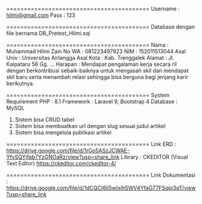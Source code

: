 =========================================
Username            : hilmi@gmail.com
Pass                : 123

=========================================
Database dengan file bernama DB_Pretest_Hilmi.sql

=========================================
Nama        : Muhammad Hilmi Zain
No WA       : 081223497923
NIM         : 152011513044
Asal Univ   : Universitas Airlangga
Asal Kota   : Kab. Trenggalek
Alamat      : Jl. Kalpataru 56 Gg. ...
Harapan     : Mendapat pengalaman kerja secara ril dengan berkontribusi sebaik-baiknya untuk mengasah skil dan mendapat skil baru serta menambah relasi sehingga bisa berguna bagi jenjang karir berikutnya. 

=========================================
System Requirement
PHP         : 8.1
Framework   : Laravel 9, Bootstrap 4
Database    : MySQL
1. Sistem bisa CRUD tabel
2. Sistem bisa membuatkan url dengan slug sesuai judul artikel
3. Sistem bisa mengelola publikasi artikel

=========================================
Link ERD    : https://drive.google.com/file/d/1rGo5ASzJCWAE-YfvSQYjfab7YzGNOaRz/view?usp=share_link
Library     : CKEDITOR (Visual Text Editor) https://ckeditor.com/ckeditor-4/

=========================================
Link Dokumentasi : https://drive.google.com/file/d/1dCQCI6Ii5wIxihSWV4YfaG77FSqpj3pT/view?usp=share_link
